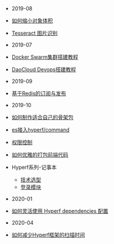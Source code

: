 - 2019-08
- [如何缩小对象体积](blogs/generate)
- [Tesseract 图片识别](blogs/tesseract)

- 2019-07
- [Docker Swarm集群搭建教程](blogs/docker-swarm)
- [DaoCloud Devops搭建教程](blogs/daocloud)

- 2019-09
- [基于Redis的订阅与发布](blogs/demo-redis-subscribe)

- 2019-10
- [如何制作适合自己的骨架包](blogs/create-skeketon)
- [es接入hyperf/command](blogs/easyswoole-command)
- [权限控制](blogs/auth-control)
- [如何优雅的打包前端代码](blogs/how-to-build-frontend-package)

- Hyperf系列-记事本
  - [技术选型](blogs/note-book/environment)
  - [登录模块](blogs/note-book/login)

- 2020-01
- [如何灵活使用 Hyperf dependencies 配置](blogs/how-to-use-dependencies)

- 2020-04
- [如何减少Hyperf框架的扫描时间](blogs/how-to-optimize-scan-time)
